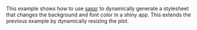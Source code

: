 This example shows how to use [sassr](https://github.com/rstudio/sassr) to dynamically generate a stylesheet that changes the background and font color in a shiny app. This extends the previous example by dynamically resizing the plot.

